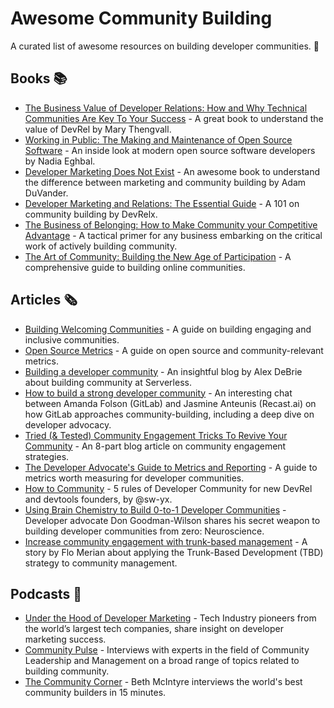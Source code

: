 # Awesome Community Building
A curated list of awesome resources on building developer communities. 🥑


## Books 📚
+ [The Business Value of Developer Relations: How and Why Technical Communities Are Key To Your Success](https://www.amazon.com/dp/1484237471) - A great book to understand the value of DevRel by Mary Thengvall.
+ [Working in Public: The Making and Maintenance of Open Source Software](https://www.amazon.com/dp/0578675862) - An inside look at modern open source software developers by Nadia Eghbal.
+ [Developer Marketing Does Not Exist](https://www.amazon.com/dp/173702960X) - An awesome book to understand the difference between marketing and community building by Adam DuVander.
+ [Developer Marketing and Relations: The Essential Guide](https://www.devrelx.com/book) - A 101 on community building by DevRelx.
+ [The Business of Belonging: How to Make Community your Competitive Advantage](https://www.amazon.com/dp/1119766125) - A tactical primer for any business embarking on the critical work of actively building community.
+ [The Art of Community: Building the New Age of Participation](https://www.amazon.com/dp/1449312063) - A comprehensive guide to building online communities.


## Articles 🗞️
+ [Building Welcoming Communities](https://opensource.guide/building-community/) - A guide on building engaging and inclusive communities.
+ [Open Source Metrics](https://opensource.guide/metrics/) - A guide on open source and community-relevant metrics.
+ [Building a developer community](https://www.alexdebrie.com/posts/building-developer-community/) - An insightful blog by Alex DeBrie about building community at Serverless.
+ [How to build a strong developer community](https://about.gitlab.com/blog/2016/11/23/how-to-build-a-strong-dev-community/) - An interesting chat between Amanda Folson (GitLab) and Jasmine Anteunis (Recast.ai) on how GitLab approaches community-building, including a deep dive on developer advocacy. 
+ [Tried (& Tested) Community Engagement Tricks To Revive Your Community](https://meetwaves.medium.com/tried-tested-community-engagement-tricks-to-revive-your-community-df176d4bc9fd) - An 8-part blog article on community engagement strategies.
+ [The Developer Advocate's Guide to Metrics and Reporting](https://theworst.dev/developer-advocates-guide-to-metrics-and-reporting) - A guide to metrics worth measuring for developer communities.
+ [How to Community](https://dx.tips/how-to-community) - 5 rules of Developer Community for new DevRel and devtools founders, by @sw-yx.
+ [Using Brain Chemistry to Build 0-to-1 Developer Communities](https://www.heavybit.com/library/article/how-to-build-zero-to-one-developer-communities) - Developer advocate Don Goodman-Wilson shares his secret weapon to building developer communities from zero: Neuroscience.
+ [Increase community engagement with trunk-based management](https://www.crowd.dev/post/increase-community-engagement-with-trunk-based-management) - A story by Flo Merian about applying the Trunk-Based Development (TBD) strategy to community management.


## Podcasts 📣
+ [Under the Hood of Developer Marketing](https://www.devrelx.com/podcast) - Tech Industry pioneers from the world’s largest tech companies, share insight on developer marketing success. 
+ [Community Pulse](https://player.fm/series/community-pulse-1409158) - Interviews with experts in the field of Community Leadership and Management on a broad range of topics related to building community.
+ [The Community Corner](https://open.spotify.com/show/6AxTY7BvTvXzfmxiXq3AdZ) - Beth McIntyre interviews the world's best community builders in 15 minutes.
